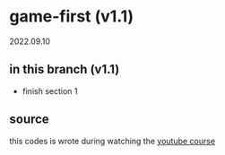# game-first (v1.1)
2022.09.10



## in this branch (v1.1)

* finish section 1



## source

this codes is wrote during watching the [youtube course](https://www.youtube.com/watch?v=GFO_txvwK_c) 


